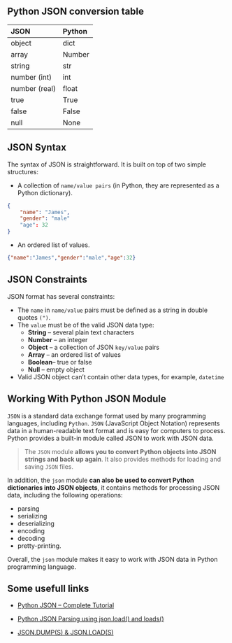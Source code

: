 ## Python JSON conversion table

| JSON 	        | Python| 
|:--------------|:-------|
| object       	| dict   |
| array 	    | Number | 
| string 	    | str 	 | 
| number (int) 	| int 	 | 
| number (real) | float  | 
| true 	        | True 	 | 
| false 	    | False  | 
| null 	        | None 	 | 

## JSON Syntax
The syntax of JSON is straightforward. It is built on top of two simple structures:

* A collection of ``name/value pairs`` (in Python, they are represented as a Python dictionary).
````JSON
{
    "name": "James",
    "gender": "male"
    "age": 32
}
````
* An ordered list of values.
````JSON
{"name":"James","gender":"male","age":32}
````

## JSON Constraints
JSON format has several constraints:

* The ``name`` in ``name/value`` pairs must be defined as a string in double quotes ``(")``.
* The ``value`` must be of the valid JSON data type:
    * **String** – several plain text characters
    * **Number** – an integer
    * **Object** – a collection of JSON ``key/value`` pairs
    * **Array**  – an ordered list of values
    * **Boolean**– true or false
    * **Null**   – empty object
* Valid JSON object can’t contain other data types, for example, ``datetime``

## Working With Python JSON Module
``JSON`` is a standard data exchange format used by many programming languages, including ``Python``. ``JSON`` (JavaScript Object Notation) represents data in a human-readable text format and is easy for computers to process. Python provides a built-in module called JSON to work with JSON data. 
> The ``JSON`` module **allows you to convert Python objects into JSON strings and back up again**. It also provides methods for loading and saving ``JSON`` files.

In addition, the ``json`` module **can also be used to convert Python dictionaries into JSON objects**, it contains methods for processing JSON data, including the following operations: 
* parsing
* serializing
* deserializing
* encoding
* decoding
* pretty-printing. 

Overall, the ``json`` module makes it easy to work with JSON data in Python programming language.


## Some usefull links
 * [Python JSON – Complete Tutorial](https://hands-on.cloud/python-json-module-examples/)

 * [Python JSON Parsing using json.load() and loads()](https://pynative.com/python-json-load-and-loads-to-parse-json/)

 * [JSON.DUMP(S) & JSON.LOAD(S)](https://www.bogotobogo.com/python/python-json-dumps-loads-file-read-write.php)